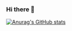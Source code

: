 ### Hi there 👋

[![Anurag's GitHub stats](https://github-readme-stats.vercel.app/api?username=maruryota)](https://github.com/anuraghazra/github-readme-stats)

